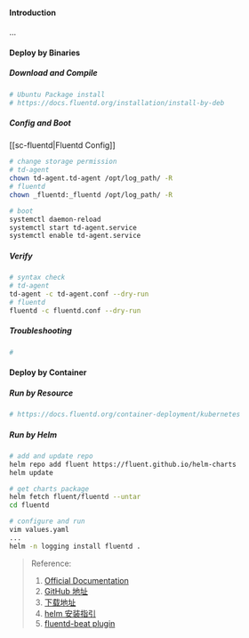 #### Introduction
...

#### Deploy by Binaries
##### Download and Compile
```bash
# Ubuntu Package install
# https://docs.fluentd.org/installation/install-by-deb

```

##### Config and Boot
[[sc-fluentd|Fluentd Config]]

```bash
# change storage permission
# td-agent
chown td-agent.td-agent /opt/log_path/ -R
# fluentd
chown _fluentd:_fluentd /opt/log_path/ -R

# boot 
systemctl daemon-reload
systemctl start td-agent.service
systemctl enable td-agent.service
```

##### Verify
```bash
# syntax check
# td-agent
td-agent -c td-agent.conf --dry-run
# fluentd
fluentd -c fluentd.conf --dry-run
```

##### Troubleshooting
```bash
# 
```


#### Deploy by Container
##### Run by Resource
```bash
# https://docs.fluentd.org/container-deployment/kubernetes
```

##### Run by Helm
```bash
# add and update repo
helm repo add fluent https://fluent.github.io/helm-charts
helm update

# get charts package
helm fetch fluent/fluentd --untar
cd fluentd

# configure and run
vim values.yaml
...
helm -n logging install fluentd .

```


>Reference:
> 1. [Official Documentation](https://docs.fluentd.org/)
> 2. [GitHub 地址](https://github.com/fluent/fluentd)
> 3. [下载地址](https://api-docs.treasuredata.com/en/tools/cli/quickstart/)
> 4. [helm 安装指引](https://artifacthub.io/packages/helm/bitnami/fluentd)
> 5. [fluentd-beat plugin](https://github.com/repeatedly/fluent-plugin-beats)
